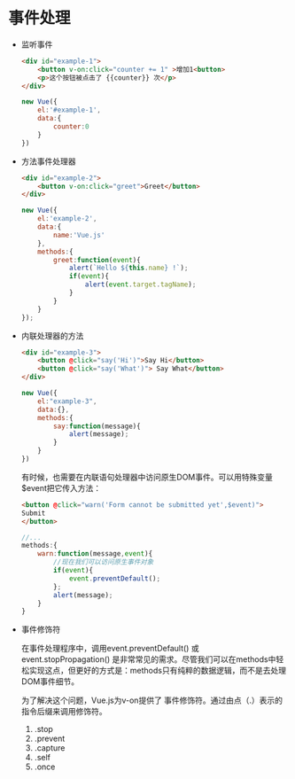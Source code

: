 # 事件处理

- 监听事件
    ```html
    <div id="example-1">
        <button v-on:click="counter += 1" >增加1<button>
        <p>这个按钮被点击了 {{counter}} 次</p>
    </div>
    ```
    ```javascript
    new Vue({
        el:'#example-1',
        data:{
            counter:0
        }
    })

    ```
- 方法事件处理器
    ```html
    <div id="example-2">
        <button v-on:click="greet">Greet</button>
    </div>
    ```
    ```javascript
    new Vue({
        el:'example-2',
        data:{
            name:'Vue.js'
        },
        methods:{
            greet:function(event){
                alert(`Hello ${this.name} !`);
                if(event){
                    alert(event.target.tagName);
                }
            }
        }
    });
    ```


- 内联处理器的方法

    ```html
    <div id="example-3">
        <button @click="say('Hi')">Say Hi</button>
        <button @click="say('What')"> Say What</button>
    </div>
    ```
    ```javascript
    new Vue({
        el:"example-3",
        data:{},
        methods:{
            say:function(message){
                alert(message);
            }
        }
    })
    ```
    有时候，也需要在内联语句处理器中访问原生DOM事件。可以用特殊变量$event把它传入方法：

    ```html
    <button @click="warn('Form cannot be submitted yet',$event)">
    Submit
    </button>
    ```
    ```javascript
    //...
    methods:{
        warn:function(message,event){
            //现在我们可以访问原生事件对象
            if(event){
                event.preventDefault();
            };
            alert(message);
        }
    }
    ```

- 事件修饰符

    在事件处理程序中，调用event.preventDefault() 或 event.stopPropagation() 是非常常见的需求。尽管我们可以在methods中轻松实现这点，但更好的方式是：methods只有纯粹的数据逻辑，而不是去处理DOM事件细节。

    为了解决这个问题，Vue.js为v-on提供了 事件修饰符。通过由点（.）表示的指令后缀来调用修饰符。

    1. .stop
    2. .prevent
    3. .capture
    4. .self
    5. .once

